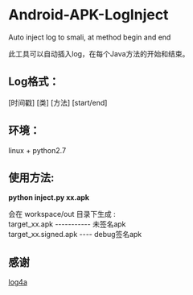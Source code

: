 # Android-APK-LogInject
Auto inject log to smali, at method begin and end

此工具可以自动插入log，在每个Java方法的开始和结束。

## Log格式：
[时间戳] [类] [方法] [start/end]

## 环境：
linux + python2.7

## 使用方法:
**python inject.py xx.apk**

会在 workspace/out 目录下生成 :<br/>
target_xx.apk ----------- 未签名apk<br/>
target_xx.signed.apk ---- debug签名apk

## 感谢
[log4a](https://github.com/pqpo/Log4a)
